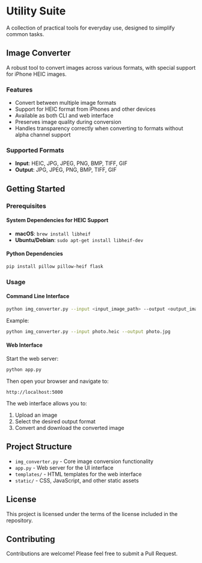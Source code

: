 # Utility Suite

A collection of practical tools for everyday use, designed to simplify common tasks.

## Image Converter

A robust tool to convert images across various formats, with special support for iPhone HEIC images.

### Features

- Convert between multiple image formats
- Support for HEIC format from iPhones and other devices
- Available as both CLI and web interface
- Preserves image quality during conversion
- Handles transparency correctly when converting to formats without alpha channel support

### Supported Formats

- **Input**: HEIC, JPG, JPEG, PNG, BMP, TIFF, GIF
- **Output**: JPG, JPEG, PNG, BMP, TIFF, GIF

## Getting Started

### Prerequisites

#### System Dependencies for HEIC Support

- **macOS**: `brew install libheif`
- **Ubuntu/Debian**: `sudo apt-get install libheif-dev`

#### Python Dependencies

```bash
pip install pillow pillow-heif flask
```

### Usage

#### Command Line Interface

```bash
python img_converter.py --input <input_image_path> --output <output_image_path>
```

Example:
```bash
python img_converter.py --input photo.heic --output photo.jpg
```

#### Web Interface

Start the web server:

```bash
python app.py
```

Then open your browser and navigate to:
```
http://localhost:5000
```

The web interface allows you to:
1. Upload an image
2. Select the desired output format
3. Convert and download the converted image

## Project Structure

- `img_converter.py` - Core image conversion functionality
- `app.py` - Web server for the UI interface
- `templates/` - HTML templates for the web interface
- `static/` - CSS, JavaScript, and other static assets

## License

This project is licensed under the terms of the license included in the repository.

## Contributing

Contributions are welcome! Please feel free to submit a Pull Request.